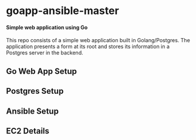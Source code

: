 # goapp-ansible-master

#### Simple web application using Go

This repo consists of a simple web application built in Golang/Postgres. The application presents a form at its root and stores its information in a Postgres server in the backend.

## Go Web App Setup

## Postgres Setup

## Ansible Setup

## EC2 Details
